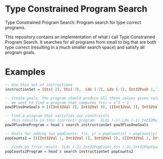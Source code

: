 # Type Constrained Program Search
Type Constrained Program Search: Program search for type correct programs.

This repository contains an implementation of what I call Type Constrained Program Search. It searches for all programs from small to big that are both type correct (resulting in a much smaller search space) and satisfy all program goals.


Examples
=== 
```haskell
-- Use this set of instructions
instructionSet = [Sts(-2), Sts(-3),  Lds (-2), Lds (-1), Int32Push 1, Int32Add, Int32Mul, Int32Div, Int32PopCount, Int32Inc]

-- Create goals: the program should produce all these values given values on stack
-- We want to find a program that computes f(x) = x^3 + 1
pow3PlusOneGoals = [([Int32Val 2], Int32Val 9), ([Int32Val 3], Int32Val 28), ([Int32Val 4], Int32Val 65)]

-- Find a program that satisfies our constraints
-- This results in this (correct) program:  [Lds (-1),Lds (-1),Int32Mul,Int32Mul,Int32Inc]
pow3PlusOneProgram = head $ search instructionSet pow3PlusOneGoals

-- Goals for adding two popCounts: f(x, y) = popCount(x) + popCount(y)
popCounts2 = [([Int32Val 1, Int32Val 1], Int32Val 2), ([Int32Val 2, Int32Val 3], Int32Val 3), ([Int32Val 7, Int32Val 7], Int32Val 6)]

-- Finds as first result: [Lds (-2),Int32PopCount,Sts (-3),Int32PopCount,Int32Add]
popCounts2Program = head $ search instructionSet popCounts2

```
